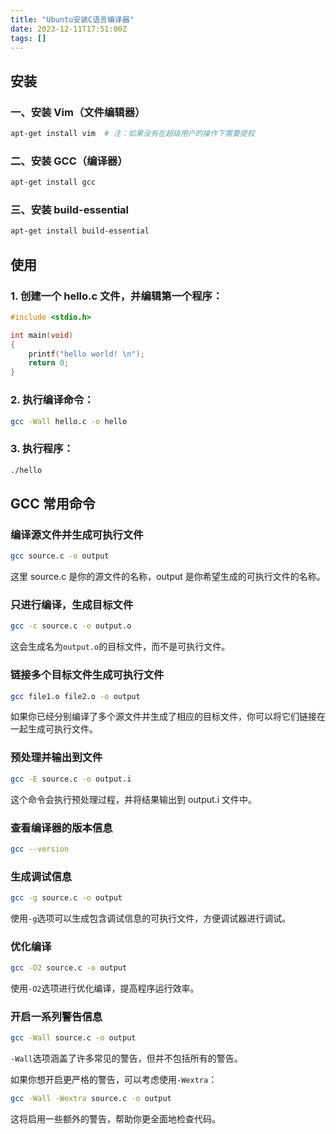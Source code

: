 ```yaml
---
title: "Ubuntu安装C语言编译器"
date: 2023-12-11T17:51:00Z
tags: []
---
```


## 安装

### 一、安装 Vim（文件编辑器）

```bash
apt-get install vim  # 注：如果没有在超级用户的操作下需要提权
```

### 二、安装 GCC（编译器）
```bash
apt-get install gcc
```

### 三、安装 build-essential
```bash
apt-get install build-essential
```

## 使用

### 1. 创建一个 hello.c 文件，并编辑第一个程序：
```c
#include <stdio.h>

int main(void)
{
    printf("hello world! \n");
    return 0;
}
```

### 2. 执行编译命令：
```bash
gcc -Wall hello.c -o hello
```

### 3. 执行程序：
```bash
./hello
```

## GCC 常用命令

### 编译源文件并生成可执行文件
```bash
gcc source.c -o output
```
这里 source.c 是你的源文件的名称，output 是你希望生成的可执行文件的名称。

### 只进行编译，生成目标文件
```bash
gcc -c source.c -o output.o
```
这会生成名为`output.o`的目标文件，而不是可执行文件。

### 链接多个目标文件生成可执行文件
```bash
gcc file1.o file2.o -o output
```
如果你已经分别编译了多个源文件并生成了相应的目标文件，你可以将它们链接在一起生成可执行文件。

### 预处理并输出到文件
```bash
gcc -E source.c -o output.i
```
这个命令会执行预处理过程，并将结果输出到 output.i 文件中。

### 查看编译器的版本信息
```bash
gcc --version
```

### 生成调试信息
```bash
gcc -g source.c -o output
```
使用`-g`选项可以生成包含调试信息的可执行文件，方便调试器进行调试。

### 优化编译
```bash
gcc -O2 source.c -o output
```
使用`-O2`选项进行优化编译，提高程序运行效率。

### 开启一系列警告信息
```bash
gcc -Wall source.c -o output
```
`-Wall`选项涵盖了许多常见的警告，但并不包括所有的警告。

如果你想开启更严格的警告，可以考虑使用`-Wextra`：

```bash
gcc -Wall -Wextra source.c -o output
```
这将启用一些额外的警告，帮助你更全面地检查代码。